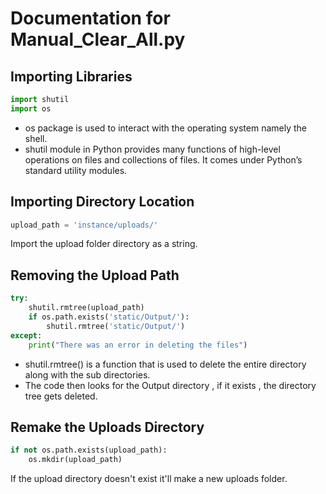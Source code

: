 # Documentation for Manual_Clear_All.py

## Importing Libraries

```python
import shutil
import os
```
* os package is used to interact with the operating system namely the shell.
* shutil module in Python provides many functions of high-level operations on files and collections of files. It comes under Python’s standard utility modules.
  
## Importing Directory Location

```python
upload_path = 'instance/uploads/'
```

Import the upload folder directory as a string.

## Removing the Upload Path

```python
try:
    shutil.rmtree(upload_path)
    if os.path.exists('static/Output/'):
        shutil.rmtree('static/Output/')
except:
    print("There was an error in deleting the files")
```

* shutil.rmtree() is a function that is used to delete the entire directory along with the sub directories.
* The code then looks for the Output directory , if it exists , the directory tree gets deleted.
  
## Remake the Uploads Directory
```python
if not os.path.exists(upload_path):
    os.mkdir(upload_path)
```
If the upload directory doesn't exist it'll make a new uploads folder.
